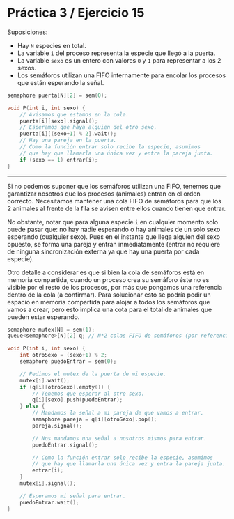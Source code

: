 # Práctica 3 / Ejercicio 15

Suposiciones:
- Hay `N` especies en total.
- La variable `i` del proceso representa la especie que llegó a la puerta.
- La variable `sexo` es un entero con valores `0` y `1` para representar a los 2 sexos.
- Los semáforos utilizan una FIFO internamente para encolar los procesos que están esperando la señal.

```c
semaphore puerta[N][2] = sem(0);

void P(int i, int sexo) {
    // Avisamos que estamos en la cola.
    puerta[i][sexo].signal();
    // Esperamos que haya alguien del otro sexo.
    puerta[i][(sexo+1) % 2].wait();
    // Hay una pareja en la puerta.
    // Como la función entrar solo recibe la especie, asumimos
    // que hay que llamarla una única vez y entra la pareja junta.
    if (sexo == 1) entrar(i);
}
```

---

Si no podemos suponer que los semáforos utilizan una FIFO, tenemos que garantizar nosotros que los procesos (animales) entran en el orden correcto. Necesitamos mantener una cola FIFO de semáforos para que los 2 animales al frente de la fila se avisen entre ellos cuando tienen que entrar.

No obstante, notar que para alguna especie `i` en cualquier momento solo puede pasar que: no hay nadie esperando o hay animales de un solo sexo esperando (cualquier sexo). Pues en el instante que llega alguien del sexo opuesto, se forma una pareja y entran inmediatamente (entrar no requiere de ninguna sincronización externa ya que hay una puerta por cada especie).

Otro detalle a considerar es que si bien la cola de semáforos está en memoria compartida, cuando un proceso crea su semáforo éste no es visible por el resto de los procesos, por más que pongamos una referencia dentro de la cola (a confirmar). Para solucionar esto se podría pedir un espacio en memoria compartida para alojar a todos los semáforos que vamos a crear, pero esto implica una cota para el total de animales que pueden estar esperando.

```c
semaphore mutex[N] = sem(1);
queue<semaphore>[N][2] q; // N*2 colas FIFO de semáforos (por referencia).

void P(int i, int sexo) {
    int otroSexo = (sexo+1) % 2;
    semaphore puedoEntrar = sem(0);

    // Pedimos el mutex de la puerta de mi especie.
    mutex[i].wait();
    if (q[i][otroSexo].empty()) {
        // Tenemos que esperar al otro sexo.
        q[i][sexo].push(puedoEntrar);
    } else {
        // Mandamos la señal a mi pareja de que vamos a entrar.
        semaphore pareja = q[i][otroSexo].pop();
        pareja.signal();

        // Nos mandamos una señal a nosotros mismos para entrar.
        puedoEntrar.signal();

        // Como la función entrar solo recibe la especie, asumimos
        // que hay que llamarla una única vez y entra la pareja junta.
        entrar(i);
    }
    mutex[i].signal();

    // Esperamos mi señal para entrar.
    puedoEntrar.wait();
}
```
